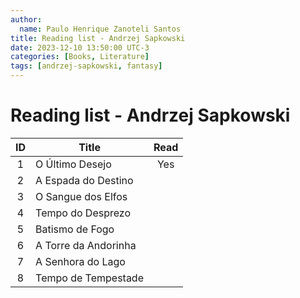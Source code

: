 ```yaml
---
author:
  name: Paulo Henrique Zanoteli Santos
title: Reading list - Andrzej Sapkowski
date: 2023-12-10 13:50:00 UTC-3
categories: [Books, Literature]
tags: [andrzej-sapkowski, fantasy]
---
```


# Reading list - Andrzej Sapkowski

| ID  | Title                               | Read |
|:---:| ------------------------------------|:----:|
| 1   | O Último Desejo                     |  Yes |
| 2   | A Espada do Destino                 |      |
| 3   | O Sangue dos Elfos                  |      |
| 4   | Tempo do Desprezo                   |      |
| 5   | Batismo de Fogo                     |      |
| 6   | A Torre da Andorinha                |      |
| 7   | A Senhora do Lago                   |      |
| 8   | Tempo de Tempestade                 |      |
